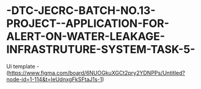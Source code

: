 # -DTC-JECRC-BATCH-NO.13-PROJECT--APPLICATION-FOR-ALERT-ON-WATER-LEAKAGE-INFRASTRUTURE-SYSTEM-TASK-5-

Ui template -(https://www.figma.com/board/6NUOGkuXGCt2pry2YDNPPs/Untitled?node-id=1-114&t=IeUdnxgFkSFtaJ1s-1)

